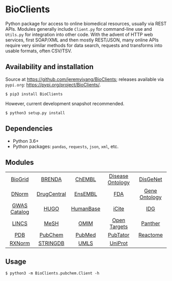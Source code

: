 # BioClients

Python package for access to online biomedical resources,
usually via REST APIs. Modules generally include
`Client.py` for command-line use and `Utils.py` for
integration into other code. With the advent of HTTP web services,
first SOAP/XML and then mostly REST/JSON, many online APIs
require very similar methods for data search, requests
and transforms into usable formats, often CSV/TSV.

## Availability and installation

Source at <https://github.com/jeremyjyang/BioClients>;
releases available via `pypi.org`:
<https://pypi.org/project/BioClients/>.

```
$ pip3 install BioClients
```

However, current development snapshot recommended.

```
$ python3 setup.py install
```

## Dependencies

* Python 3.6+
* Python packages: `pandas`, `requests`, `json`, `xml`, etc.

## Modules

| | | | | |
|:--:|:--:|:--:|:--:|:--:|
| [BioGrid](doc/biogrid.md) | [BRENDA](doc/brenda.md) | [ChEMBL](doc/chembl.md) |[Disease Ontology](doc/diseaseontology.md) | [DisGeNet](doc/disgenet.md)
| [DNorm](doc/dnorm.md) | [DrugCentral](doc/drugcentral.md) | [EnsEMBL](doc/ensembl.md) | [FDA](doc/fda.md) | [Gene Ontology](doc/geneontology.md)
| [GWAS Catalog](doc/gwascatalog.md) | [HUGO](doc/hugo.md) | [HumanBase](doc/humanbase.md) | [iCite](doc/icite.md) | [IDG](doc/idg.md)
| [LINCS](doc/lincs.md) | [MeSH](doc/mesh.md) | [OMIM](doc/omim.md) | [Open Targets](doc/opentargets.md) | [Panther](doc/panther.md)
| [PDB](doc/pdb.md) | [PubChem](doc/pubchem.md) | [PubMed](doc/pubmed.md) | [PubTator](doc/pubtator.md) | [Reactome](doc/reactome.md)
| [RXNorm](doc/rxnorm.md) | [STRINGDB](doc/stringdb.md) | [UMLS](doc/umls.md) | [UniProt](doc/uniprot.md)

## Usage

```
$ python3 -m BioClients.pubchem.Client -h
```
